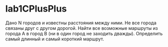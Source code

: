 # lab1CPlusPlus
Дано N городов и известны расстояния между ними. Не все города связаны друг с другом дорогой. Найти все возможные маршруты из города
	A в город B (ни в один город не заходить дважды). Определить самый длинный и самый короткий маршрут.
